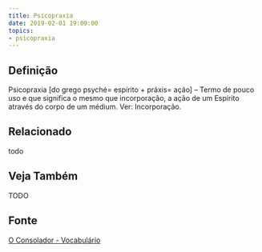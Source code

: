 ```yaml
---
title: Psicopraxia
date: 2019-02-01 19:00:00
topics:
- psicopraxia
---
```


## Definição
Psicopraxia [do grego psyché= espírito + práxis= ação] – Termo de pouco uso e
que significa o mesmo que incorporação, a ação de um Espírito através do corpo
de um médium. Ver: Incorporação.

## Relacionado
todo

## Veja Também
TODO

## Fonte
[O Consolador - Vocabulário](http://www.oconsolador.com.br/linkfixo/vocabulario/principal.html)
